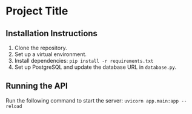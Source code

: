 # Project Title



## Installation Instructions
1. Clone the repository.
2. Set up a virtual environment.
3. Install dependencies: `pip install -r requirements.txt`
4. Set up PostgreSQL and update the database URL in `database.py`.

## Running the API
Run the following command to start the server: `uvicorn app.main:app --reload`


